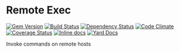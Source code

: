 # Remote Exec

[![Gem Version](https://badge.fury.io/rb/remote-exec.png)](https://rubygems.org/gems/remote-exec)
[![Build Status](https://secure.travis-ci.org/remote-exec/remote-exec.png?branch=master)](https://travis-ci.org/remote-exec/remote-exec)
[![Dependency Status](https://gemnasium.com/remote-exec/remote-exec.png)](https://gemnasium.com/remote-exec/remote-exec)
[![Code Climate](https://codeclimate.com/github/remote-exec/remote-exec.png)](https://codeclimate.com/github/remote-exec/remote-exec)
[![Coverage Status](https://img.shields.io/coveralls/remote-exec/remote-exec.svg)](https://coveralls.io/r/remote-exec/remote-exec?branch=master)
[![Inline docs](http://inch-ci.org/github/remote-exec/remote-exec.png)](http://inch-ci.org/github/remote-exec/remote-exec)
[![Yard Docs](http://img.shields.io/badge/yard-docs-blue.svg)](http://rubydoc.info/github/remote-exec/remote-exec/master/frames)

Invoke commands on remote hosts
